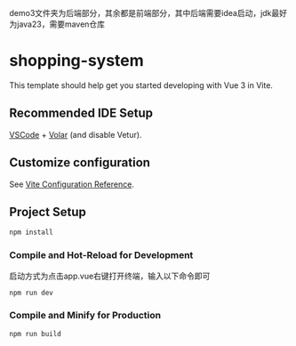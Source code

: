 demo3文件夹为后端部分，其余都是前端部分，其中后端需要idea启动，jdk最好为java23，需要maven仓库

# shopping-system

This template should help get you started developing with Vue 3 in Vite.

## Recommended IDE Setup

[VSCode](https://code.visualstudio.com/) + [Volar](https://marketplace.visualstudio.com/items?itemName=Vue.volar) (and disable Vetur).

## Customize configuration

See [Vite Configuration Reference](https://vite.dev/config/).

## Project Setup

```sh
npm install
```

### Compile and Hot-Reload for Development
启动方式为点击app.vue右键打开终端，输入以下命令即可
```sh 
npm run dev
```

### Compile and Minify for Production

```sh
npm run build
```
